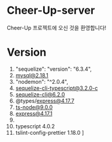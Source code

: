 # Cheer-Up-server

Cheer-Up 프로젝트에 오신 것을 환영합니다!

# Version

1.  "sequelize":
    "version": "6.3.4",
2.  mysql@2.18.1
3.  "nodemon": "^2.0.4",
4.  sequelize-cli-typescript@3.2.0-c
5.  sequelize-cli@6.2.0
6.  @types/express@4.17.7
7.  ts-node@9.0.0
8.  express@4.17.1
9.
10. typescript 4.0.2
11. tslint-config-prettier 1.18.0
    ]
